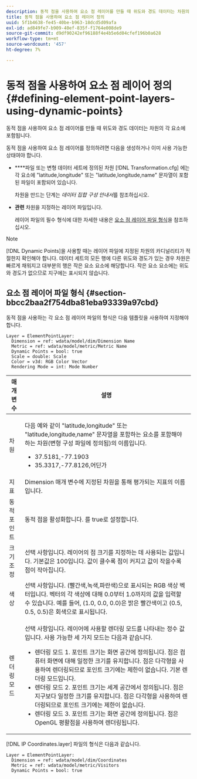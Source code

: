 ```yaml
---
description: 동적 점을 사용하여 요소 점 레이어를 만들 때 위도와 경도 데이터는 차원의 각 요소에 포함됩니다.
title: 동적 점을 사용하여 요소 점 레이어 정의
uuid: 5f1b4638-fe45-40be-b963-18dcd5d09afa
exl-id: ad849fe7-b909-40ef-835f-f1764e008de9
source-git-commit: d9df90242ef96188f4e4b5e6d04cfef196b0a628
workflow-type: tm+mt
source-wordcount: '457'
ht-degree: 7%

---
```


# 동적 점을 사용하여 요소 점 레이어 정의{#defining-element-point-layers-using-dynamic-points}

동적 점을 사용하여 요소 점 레이어를 만들 때 위도와 경도 데이터는 차원의 각 요소에 포함됩니다.

동적 점을 사용하여 요소 점 레이어를 정의하려면 다음을 생성하거나 이미 사용 가능한 상태여야 합니다.

* ****&#x200B;파일 또는 변형 데이터 세트에 정의된 차원 [!DNL Transformation.cfg] 에는 각 요소에 &quot;latitude,longitude&quot; 또는 &quot;latitude,longitude,name&quot; 문자열이 포함된 파일이 포함되어 있습니다.

   차원을 만드는 단계는 *데이터 집합 구성 안내서*&#x200B;를 참조하십시오.

* **관련** 차원을 지정하는 레이어 파일입니다.

   레이어 파일의 필수 형식에 대한 자세한 내용은 [요소 점 레이어 파일 형식](../../../../../../home/c-geo-oview/c-wk-img-lyrs/c-elmt-pt-lyrs/c-elmt-pt-lyrs-ref-lkp-files/c-elmt-pt-lyr-file-frmt/c-elmt-pt-lyr-file-frmt.md#concept-678a95cb69644105a7af1b86ad5a5981)을 참조하십시오.

>[!NOTE]
>
>[!DNL Dynamic Points]을 사용할 때는 레이어 파일에 지정된 차원의 카디널리티가 적절한지 확인해야 합니다. 데이터 세트의 모든 행에 다른 위도와 경도가 있는 경우 차원은 빠르게 채워지고 대부분의 행은 작은 요소 요소에 해당합니다. 작은 요소 요소에는 위도와 경도가 없으므로 지구에는 표시되지 않습니다.

## 요소 점 레이어 파일 형식 {#section-bbcc2baa2f754dba81eba93339a97cbd}

동적 점을 사용하는 각 요소 점 레이어 파일의 형식은 다음 템플릿을 사용하여 지정해야 합니다.

```
Layer = ElementPointLayer:
  Dimension = ref: wdata/model/dim/Dimension Name
  Metric = ref: wdata/model/metric/Metric Name
  Dynamic Points = bool: true
  Scale = double: Scale
  Color = v3d: RGB Color Vector
  Rendering Mode = int: Mode Number
```

<table id="table_71AD13D7A9234782A4495DFBBD959F76"> 
 <thead> 
  <tr> 
   <th colname="col1" class="entry"> 매개 변수 </th> 
   <th colname="col2" class="entry"> 설명 </th> 
  </tr> 
 </thead>
 <tbody> 
  <tr> 
   <td colname="col1"> 차원 </td> 
   <td colname="col2"> <p>다음 예와 같이 "latitude,longitude" 또는 "latitude,longitude,name" 문자열을 포함하는 요소를 포함해야 하는 차원(변형 구성 파일에 정의됨)의 이름입니다. 
     <ul id="ul_49069B74AF5A4CE28E20BB3B98BB2D89"> 
      <li id="li_296010E3A513424A86AFA09E4DA2DFA4">37.5181,-77.1903 </li> 
      <li id="li_352D380B55044DD5AAB9B6FF8335AAC6">35.3317,-77.8126,어딘가 </li> 
     </ul> </p> </td> 
  </tr> 
  <tr> 
   <td colname="col1"> 지표 </td> 
   <td colname="col2"> Dimension 매개 변수에 지정된 차원을 통해 평가되는 지표의 이름입니다. </td> 
  </tr> 
  <tr> 
   <td colname="col1"> 동적 포인트 </td> 
   <td colname="col2"> 동적 점을 활성화합니다. 를 true로 설정합니다. </td> 
  </tr> 
  <tr> 
   <td colname="col1"> 크기 조정 </td> 
   <td colname="col2"> 선택 사항입니다. 레이어의 점 크기를 지정하는 데 사용되는 값입니다. 기본값은 100입니다. 값이 클수록 점이 커지고 값이 작을수록 점이 작아집니다. </td> 
  </tr> 
  <tr> 
   <td colname="col1"> 색상 </td> 
   <td colname="col2"> 선택 사항입니다. (빨간색,녹색,파란색)으로 표시되는 RGB 색상 벡터입니다. 벡터의 각 색상에 대해 0.0부터 1.0까지의 값을 입력할 수 있습니다. 예를 들어, (1.0, 0.0, 0.0)은 밝은 빨간색이고 (0.5, 0.5, 0.5)은 회색으로 표시됩니다. </td> 
  </tr> 
  <tr> 
   <td colname="col1"> 렌더링 모드 </td> 
   <td colname="col2"> <p>선택 사항입니다. 레이어에 사용할 렌더링 모드를 나타내는 정수 값입니다. 사용 가능한 세 가지 모드는 다음과 같습니다. 
     <ul id="ul_771F0E43E3CD45259918520F092BCCE4"> 
      <li id="li_2B4CF2EC50174143AAD589A08C7457F8">렌더링 모드 1. 포인트 크기는 화면 공간에 정의됩니다. 점은 컴퓨터 화면에 대해 일정한 크기를 유지합니다. 점은 다각형을 사용하여 렌더링되므로 포인트 크기에는 제한이 없습니다. 기본 렌더링 모드입니다. </li> 
      <li id="li_5F0737A941474EF5898735ECD0563D8D">렌더링 모드 2. 포인트 크기는 세계 공간에서 정의됩니다. 점은 지구보다 일정한 크기를 유지합니다. 점은 다각형을 사용하여 렌더링되므로 포인트 크기에는 제한이 없습니다. </li> 
      <li id="li_4B9EDE5FFA8348B9A50E5232CEB98F17">렌더링 모드 3. 포인트 크기는 화면 공간에 정의됩니다. 점은 OpenGL 평활점을 사용하여 렌더링됩니다. </li> 
     </ul> </p> </td> 
  </tr> 
 </tbody> 
</table>

[!DNL IP Coordinates.layer] 파일의 형식은 다음과 같습니다.

```
Layer = ElementPointLayer:
  Dimension = ref: wdata/model/dim/Coordinates
  Metric = ref: wdata/model/metric/Visitors
  Dynamic Points = bool: true
```
